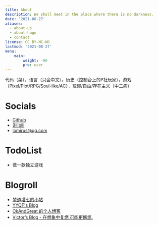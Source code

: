 ```yaml
---
title: About
description: We shall meet in the place where there is no darkness.
date: '2021-08-27'
aliases:
  - about-us
  - about-hugo
  - contact
license: CC BY-NC-ND
lastmod: '2021-08-27'
menu:
    main: 
        weight: -90
        pre: user
---
```


代码（菜），语言（只会中文），历史（控制台上的P社玩家），游戏（Pixel/Plot/RPG/Soul-like/AC），荒谬/自由/存在主义（中二病）

# Socials

* [Github](https://github.com/lomirus)
* [Bilibili](https://space.bilibili.com/27590260)
* <lomirus@qq.com>

# TodoList

* 做一款独立游戏

# Blogroll

* [辇道增七的小站](https://wuhaoda.life/)
* [YYQF's Blog](http://yyqf123.top/)
* [OkAndGreat 的个人博客](http://zhongtai521.wang/links.html)
* [Victor’s Blog - 在想象中复燃 可能更解烦.](https://qwq.ren)

